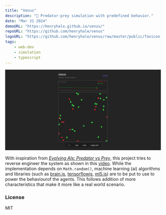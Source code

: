 ```yaml
---
title: "Venus"
description: "🦠 Predator-prey simulation with predefined behavior."
date: "Mar 31 2024"
demoURL: "https://henryhale.github.io/venus/"
repoURL: "https://github.com/henryhale/venus"
logoURL: "https://github.com/henryhale/venus/raw/master/public/favicon.png"
tags:
    - web-dev
    - simulation
    - typescript
---
```


![Venus](https://github.com/henryhale/venus/raw/master/screenshot.png)

With inspiration from [_Evolving AIs: Predator vs Prey_](https://www.youtube.com/watch?v=qwrp3lB-jkQ),
this project tries to reverse engineer the system as shown in this [video](https://www.youtube.com/watch?v=qwrp3lB-jkQ).
While the implementation depends on `Math.random()`, machine learning (ai) algorithms and libraries
(such as [brain.js](https://brain.js.org/), [tensorflowjs](https://www.tensorflow.org/js), [ml5.js](https://ml5js.org/)) are to be put to use to power the behaviourof the agents.
This follows addition of more characteristics that make it more like a real world scenario.

### License

MIT
